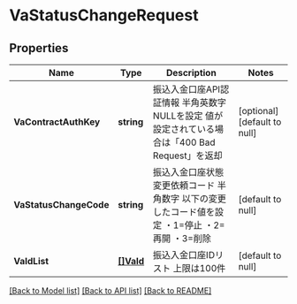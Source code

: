 # VaStatusChangeRequest

## Properties
Name | Type | Description | Notes
------------ | ------------- | ------------- | -------------
**VaContractAuthKey** | **string** | 振込入金口座API認証情報 半角英数字 NULLを設定 値が設定されている場合は「400 Bad Request」を返却  | [optional] [default to null]
**VaStatusChangeCode** | **string** | 振込入金口座状態変更依頼コード 半角数字 以下の変更したコード値を設定 ・1&#x3D;停止 ・2&#x3D;再開 ・3&#x3D;削除  | [default to null]
**VaIdList** | [**[]VaId**](VaId.md) | 振込入金口座IDリスト 上限は100件  | [default to null]

[[Back to Model list]](../README.md#documentation-for-models) [[Back to API list]](../README.md#documentation-for-api-endpoints) [[Back to README]](../README.md)


